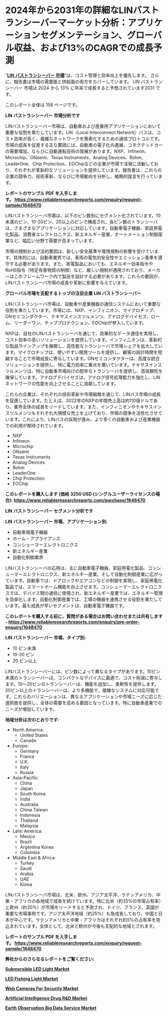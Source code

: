 <p><h1>2024年から2031年の詳細なLINバストランシーバーマーケット分析：アプリケーションセグメンテーション、グローバル収益、および13%のCAGRでの成長予測</h1></p><p>&ldquo;<strong><a href="https://www.reliableresearchreports.com/lin-bus-transceiver-market-r1648470?utm_campaign=110&utm_medium=9&utm_source=Github&utm_content=ia&utm_term=18122024&utm_id=lin-bus-transceiver">LIN バストランシーバー 市場</a></strong>&rdquo;は、コスト管理と効率向上を優先します。 さらに、報告書は市場の需要面と供給面の両方をカバーしています。 LIN バストランシーバー 市場は 2024 から 13% に年率で成長すると予想されています2031 です。</p>
<p>このレポート全体は 158 ページです。</p>
<p><strong>LIN バストランシーバー 市場分析です</strong></p>
<p><p>LINバストランシーバー市場は、自動車および産業用アプリケーションにおいて重要な役割を果たしています。LIN（Local Interconnect Network）バスは、コスト効率が高く、複雑なネットワークを簡素化するための通信プロトコルです。市場の成長を促進する主な要因には、自動車の電子化の進展、コネクテッドカーの需要増加、ならびに自動運転技術の発展があります。NXP、Infineon、Microchip、ONsemi、Texas Instruments、Analog Devices、Rohm、LeaderOne、Chip Protection、EOChipなどの企業が市場で活発に活動しており、それぞれが革新的なソリューションを提供しています。報告書は、これらの企業の競争力、技術革新、ならびに市場動向を分析し、戦略的提言を行っています。</p></p>
<p><strong>レポートのサンプル PDF を入手します。&nbsp;<a href="https://www.reliableresearchreports.com/enquiry/request-sample/1648470?utm_campaign=110&utm_medium=9&utm_source=Github&utm_content=ia&utm_term=18122024&utm_id=lin-bus-transceiver">https://www.reliableresearchreports.com/enquiry/request-sample/1648470</a></strong></p>
<p><p>LINバストランシーバ市場は、以下のピン数別にセグメント化されています。10未満のピン、10-20ピン、20以上のピンで構成され、各ピン数のトランシーバは、さまざまなアプリケーションに対応しています。自動車電子機器、家庭用電化製品、消費者エレクトロニクス、新エネルギー産業、オートメーション制御産業など、幅広い分野で需要が高まっています。</p><p>市場の規制および法的要因は、新しい安全基準や環境規制の影響を受けています。具体的には、自動車業界では、車両の電気的安全性やエミッション基準を遵守する必要があります。また、家電製品においても、エネルギー効率指令やRoHS指令（特定有害物質の制限）など、厳しい規制が適用されており、メーカーはこのフレームワーク内で製品を設計する必要があります。これらの要因が、LINバストランシーバ市場の成長や革新に影響を与えています。</p></p>
<p><strong>グローバル市場を支配するトップの注目企業 LIN バストランシーバー</strong></p>
<p><p>LINバストランシーバ市場は、自動車や産業機器の通信システムにおいて重要な役割を果たしています。市場には、NXP、インフィニオン、マイクロチップ、ONセミコンダクター、テキサスインスツルメンツ、アナログデバイセズ、ローム、リーダーワン、チッププロテクション、EOChipが参入しています。</p><p>NXPは、自社のLINバストランシーバを通じて、効果的なデータ通信を実現し、コスト効率の高いソリューションを提供しています。インフィニオンは、革新的な製品ラインアップを展開し、高性能なトランシーバで市場シェアを拡大しています。マイクロチップは、使いやすい開発ツールを提供し、顧客の設計時間を短縮することで市場成長に寄与しています。ONセミコンダクターは、高度な統合ソリューションを提供し、特に電力効率に重点を置いています。テキサスインスツルメンツは、特に自動車市場向けの堅牢なトランシーバを提供し、高信頼性を確保しています。アナログデバイセズは、アナログ信号処理能力を強化し、LINネットワークの性能を向上させることに貢献しています。</p><p>これらの企業は、それぞれの技術革新や市場戦略を通じて、LINバス市場の成長を促進しています。たとえば、2022年のNXPの年間売上高は約110億ドルであり、業界全体の成長をリードしています。また、インフィニオンやテキサスインスツルメンツもそれぞれ大規模な売上を上げており、市場の競争を活性化させています。これにより、LINバスの採用が進み、より多くの自動車および産業機器での利用が期待されています。</p></p>
<p><ul><li>NXP</li><li>Infineon</li><li>Microchip</li><li>ONsemi</li><li>Texas Instruments</li><li>Analog Devices</li><li>Rohm</li><li>LeaderOne</li><li>Chip Protection</li><li>EOChip</li></ul></p>
<p><strong>このレポートを購入します (価格 3250 USD (シングルユーザーライセンスの場合):&nbsp;<a href="https://www.reliableresearchreports.com/purchase/1648470?utm_campaign=110&utm_medium=9&utm_source=Github&utm_content=ia&utm_term=18122024&utm_id=lin-bus-transceiver">https://www.reliableresearchreports.com/purchase/1648470</a></strong></p>
<p><strong>LIN バストランシーバー セグメント分析です</strong></p>
<p><strong>LIN バストランシーバー 市場、アプリケーション別:</strong></p>
<p><ul><li>自動車用電子機器</li><li>ホーム・アプライアンス</li><li>コンシューマーエレクトロニクス</li><li>新エネルギー産業</li><li>自動化制御業界</li></ul></p>
<p><p>LINバストランシーバの応用は、主に自動車電子機器、家庭用電化製品、コンシューマーエレクトロニクス、新エネルギー産業、そして自動化制御産業に広がっています。自動車では、ドアロックやエアコンなどの制御を実現し、家庭用電化製品では、スマートホーム機能を向上させます。コンシューマーエレクトロニクスでは、デバイス間の通信に使用され、新エネルギー産業では、エネルギー管理を効率化します。自動化制御産業では、工場の機器を連携させる役割を果たしています。最も成長が早いセグメントは、自動車電子機器です。</p></p>
<p><strong>このレポートを購入する前に、質問がある場合はお問い合わせまたは共有します - <a href="https://www.reliableresearchreports.com/enquiry/pre-order-enquiry/1648470?utm_campaign=110&utm_medium=9&utm_source=Github&utm_content=ia&utm_term=18122024&utm_id=lin-bus-transceiver">https://www.reliableresearchreports.com/enquiry/pre-order-enquiry/1648470</a></strong></p>
<p><strong>LIN バストランシーバー 市場、タイプ別:</strong></p>
<p><ul><li>10 ピン未満</li><li>10-20 ピン</li><li>20 ピン以上</li></ul></p>
<p><p>LINバストランシーバーには、ピン数によって異なるタイプがあります。10ピン未満のトランシーバーは、コンパクトなデバイスに最適で、コスト削減に寄与します。10〜20ピンのトランシーバーは、機能を追加し、柔軟性を提供します。20ピン以上のトランシーバーは、より多機能で、複雑なシステムに対応可能です。これらのバリエーションは、異なるアプリケーションや市場ニーズに応じた選択肢を提供し、全体の需要を高める要因となっています。特に自動車産業でのニーズが増加しています。</p></p>
<p><strong>地域分析は次のとおりです:</strong></p>
<p><ul>
    <li>
        North America:
        <ul>
            <li>United States</li>
            <li>Canada</li>
        </ul>
    </li>
    <li>
        Europe:
        <ul>
            <li>Germany</li>
            <li>France</li>
            <li>U.K.</li>
            <li>Italy</li>
            <li>Russia</li>
        </ul>
    </li>
    <li>
        Asia-Pacific:
        <ul>
            <li>China</li>
            <li>Japan</li>
            <li>South Korea</li>
            <li>India</li>
            <li>Australia</li>
            <li>China Taiwan</li>
            <li>Indonesia</li>
            <li>Thailand</li>
            <li>Malaysia</li>
        </ul>
    </li>
    <li>
        Latin America:
        <ul>
            <li>Mexico</li>
            <li>Brazil</li>
            <li>Argentina Korea</li>
            <li>Colombia</li>
        </ul>
    </li>
    <li>
        Middle East & Africa:
        <ul>
            <li>Turkey</li>
            <li>Saudi</li>
            <li>Arabia</li>
            <li>UAE</li>
            <li>Korea</li>
        </ul>
    </li>
    </ul></p>
<p><p>LINバストランシーバ市場は、北米、欧州、アジア太平洋、ラテンアメリカ、中東・アフリカの各地域で成長を続けています。特に北米（約35%の市場占有率）と欧州（約30%）が市場をリードすると予測され、ドイツ、フランス、英国が重要な市場事例です。アジア太平洋地域（約25%）も急成長しており、中国と日本が中心です。ラテンアメリカと中東・アフリカはそれぞれ約5%の占有率を見込まれています。全体として、北米と欧州が今後も支配的な地域とされます。</p></p>
<p><strong>レポートのサンプル PDF を入手します。&nbsp;<a href="https://www.reliableresearchreports.com/enquiry/request-sample/1648470?utm_campaign=110&utm_medium=9&utm_source=Github&utm_content=ia&utm_term=18122024&utm_id=lin-bus-transceiver">https://www.reliableresearchreports.com/enquiry/request-sample/1648470</a></strong></p>
<p><strong></strong></p>
<p><strong></strong></p>
<p><strong></strong></p>
<p><strong></strong></p>
<p><strong>弊社からのさらなるレポートをご覧ください:</strong></p>
<p><strong><p><a href="https://www.linkedin.com/pulse/submersible-led-light-market-pulse-146-expansion-blueprint-4px7f?utm_campaign=110&utm_medium=9&utm_source=Github&utm_content=ia&utm_term=18122024&utm_id=lin-bus-transceiver">Submersible LED Light Market</a></p><p><a href="https://www.linkedin.com/pulse/a-mkt-nova-vc8zf?utm_campaign=110&utm_medium=9&utm_source=Github&utm_content=ia&utm_term=18122024&utm_id=lin-bus-transceiver">LED Fishing Light Market</a></p><p><a href="https://www.linkedin.com/pulse/web-cameras-security-market-dynamics-future-growth-cf0re?utm_campaign=110&utm_medium=9&utm_source=Github&utm_content=ia&utm_term=18122024&utm_id=lin-bus-transceiver">Web Cameras For Security Market</a></p><p><a href="https://github.com/globismark/Market-Research-Report-List-5/blob/main/artificial-intelligence-drug-rd-market.md?utm_campaign=110&utm_medium=9&utm_source=Github&utm_content=ia&utm_term=18122024&utm_id=lin-bus-transceiver">Artificial Intelligence Drug R&D Market</a></p><p><a href="https://github.com/prosalinda88/Market-Research-Report-List-6/blob/main/earth-observation-big-data-service-market.md?utm_campaign=110&utm_medium=9&utm_source=Github&utm_content=ia&utm_term=18122024&utm_id=lin-bus-transceiver">Earth Observation Big Data Service Market</a></p></strong></p>